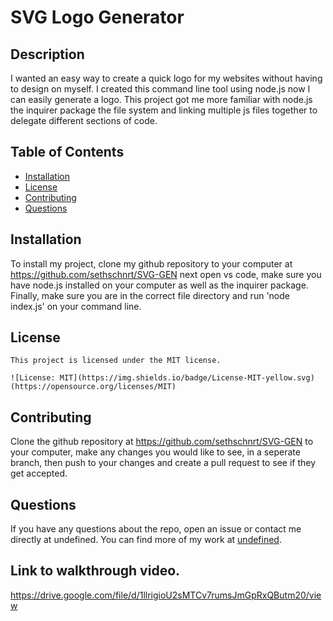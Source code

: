 # SVG Logo Generator

  ## Description

 I wanted an easy way to create a quick logo for my websites without having to design on myself. I created this command line tool using node.js now I can easily generate a logo. This project got me more familiar with node.js the inquirer package the file system and linking multiple js files together to delegate different sections of code.

## Table of Contents 

- [Installation](#installation)
- [License](#license)
- [Contributing](#contributing)
- [Questions](#questions)

## Installation

To install my project, clone my github repository to your computer at https://github.com/sethschnrt/SVG-GEN next open vs code, make sure you have node.js installed on your computer as well as the inquirer package. Finally, make sure you are in the correct file directory and run 'node index.js' on your command line.

## License
  
    This project is licensed under the MIT license. 
      
    ![License: MIT](https://img.shields.io/badge/License-MIT-yellow.svg) (https://opensource.org/licenses/MIT)

## Contributing

Clone the github repository at https://github.com/sethschnrt/SVG-GEN to your computer, make any changes you would like to see, in a seperate branch, then push to your changes and create a pull request to see if they get accepted.


## Questions

If you have any questions about the repo, open an issue or contact me directly at undefined. You can find more of my work at [undefined](https://github.com/undefined/).

## Link to walkthrough video.

 https://drive.google.com/file/d/1llrigioU2sMTCv7rumsJmGpRxQButm20/view